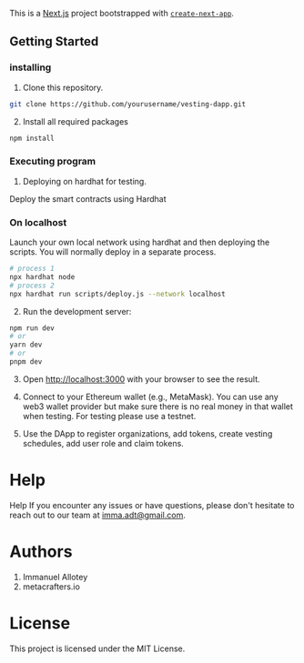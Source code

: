 This is a [Next.js](https://nextjs.org/) project bootstrapped with [`create-next-app`](https://github.com/vercel/next.js/tree/canary/packages/create-next-app).

## Getting Started

### installing

1. Clone this repository.
```bash
git clone https://github.com/yourusername/vesting-dapp.git
```

2. Install all required packages 
```bash
npm install 
```
### Executing program

1. Deploying on hardhat for testing. 

Deploy the smart contracts using Hardhat

### On localhost

Launch your own local network using hardhat and then deploying the scripts. You will normally deploy in a separate process.
 ```bash
 # process 1
 npx hardhat node  
 # process 2
 npx hardhat run scripts/deploy.js --network localhost
 ```

2. Run the development server:

```bash
npm run dev
# or
yarn dev
# or
pnpm dev
```

3. Open [http://localhost:3000](http://localhost:3000) with your browser to see the result.

4. Connect to your Ethereum wallet (e.g., MetaMask). You can use any web3 wallet provider but make sure there is no real money in that wallet when testing. For testing please use a testnet.

5. Use the DApp to register organizations, add tokens, create vesting schedules, add user role and claim tokens.


# Help

Help
If you encounter any issues or have questions, please don't hesitate to reach out to our team at imma.adt@gmail.com.

# Authors
1. Immanuel Allotey
2. metacrafters.io

# License
This project is licensed under the MIT License.